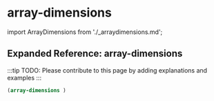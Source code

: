 # array-dimensions

import ArrayDimensions from './_arraydimensions.md';

<ArrayDimensions />

## Expanded Reference: array-dimensions

:::tip
TODO: Please contribute to this page by adding explanations and examples
:::

```lisp
(array-dimensions )
```
